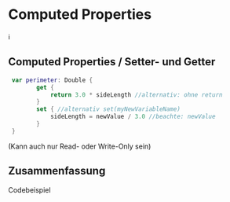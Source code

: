 # Computed Properties
ℹ️

## Computed Properties / Setter- und Getter

```swift
 var perimeter: Double {
        get {
            return 3.0 * sideLength //alternativ: ohne return
        }
        set { //alternativ set(myNewVariableName)
            sideLength = newValue / 3.0 //beachte: newValue
        }
 }
```
(Kann auch nur Read- oder Write-Only sein)

## Zusammenfassung
Codebeispiel